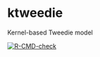 # ktweedie
 Kernel-based Tweedie model

<!-- badges: start -->  [![R-CMD-check](https://github.com/ly129/ktweedie/workflows/R-CMD-check/badge.svg)](https://github.com/ly129/ktweedie/actions)  <!-- badges: end -->